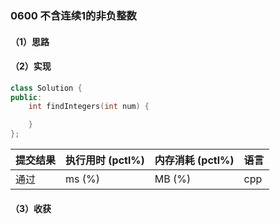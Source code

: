 ### 0600 不含连续1的非负整数

#### （1）思路

#### （2）实现

```cpp
class Solution {
public:
    int findIntegers(int num) {

    }
};
```

| 提交结果 | 执行用时 (pctl%) | 内存消耗 (pctl%) | 语言 |
|:---------|:-----------------|:-----------------|:-----|
| 通过     |  ms (%)   |  MB (%)  | cpp  |

#### （3）收获
